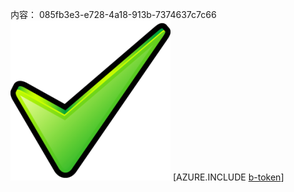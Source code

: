内容： 085fb3e3-e728-4a18-913b-7374637c7c66![图像](cd194b21-eeef-4730-a68d-db4e83914c01.png)
[AZURE.INCLUDE [b-token](6a773b95-f90e-4b13-99fd-2d05ebb550be.md)]
